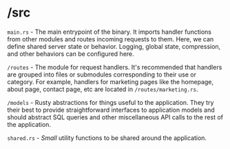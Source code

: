 # /src

`main.rs` - The main entrypoint of the binary. It imports handler functions from other modules and routes incoming requests to them. Here, we can define shared server state or behavior. Logging, global state, compression, and other behaviors can be configured here.

`/routes` - The module for request handlers. It's recommended that handlers are grouped into files or submodules corresponding to their use or category. For example, handlers for marketing pages like the homepage, about page, contact page, etc are located in `/routes/marketing.rs`.

`/models` - Rusty abstractions for things useful to the application. They try their best to provide straightforward interfaces to application models and should abstract SQL queries and other miscellaneous API calls to the rest of the application.

`shared.rs` - _Small_ utility functions to be shared around the application.
